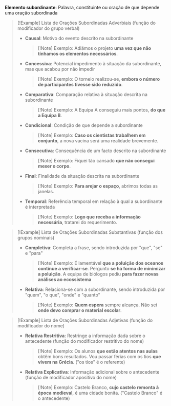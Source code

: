 

**Elemento subordinante**: Palavra, constituinte ou oração de que depende uma oração subordinada

>[!Example] Lista de Orações Subordinadas Adverbiais (função do modificador do grupo verbal)
>- **Causal**: Motivo do evento descrito na subordinante
>	>[!Note] Exemplo:
>	>Adiámos o projeto **uma vez que não tínhamos os elementos necessários**.
>	
>- **Concessiva**: Potencial impedimento à situação da subordinante, mas que acabou por não impedir
>	>[!Note] Exemplo:
>	>O torneio realizou-se, **embora o número de participantes tivesse sido reduzido**.
>	
>- **Comparativa**: Comparação relativa à situação descrita na subordinante
>	>[!Note] Exemplo:
>	>A Equipa A conseguiu mais pontos, **do que a Equipa B**.
>	
>- **Condicional**: Condição de que depende a subordinante
>	>[!Note] Exemplo:
>	>**Caso os cientistas trabalhem em conjunto**, a nova vacina será uma realidade brevemente.
>	
>- **Consecutiva**: Consequência de um facto descrito na subordinante
>	>[!Note] Exemplo:
>	>Fiquei tão cansado **que não consegui mexer o corpo**.
>	
>- **Final**: Finalidade da situação descrita na subordinante
>	>[!Note] Exemplo:
>	>**Para arejar o espaço**, abrimos todas as janelas.
>	
>- **Temporal**: Referência temporal em relação à qual a subordinante é interpretada
>	>[!Note] Exemplo:
>	>**Logo que receba a informação necessária**, tratarei do requerimento.
>	

>[!Example] Lista de Orações Subordinadas Substantivas (função dos grupos nominais)
>- **Completiva**: Completa a frase, sendo introduzida por "que", "se" e "para"
>	>[!Note] Exemplo:
>	>É lamentável **que a poluição dos oceanos continue a verificar-se**.
>	>Pergunto **se há forma de minimizar a poluição**.
>	>A equipa de biólogos pediu **para fazer novas análises ao ecossistema**
>	
>- **Relativa**: Relaciona-se com a subordinante, sendo introduzida por "quem", "o que", "onde" e "quanto"
>	>[!Note] Exemplo:
>	>**Quem espera** sempre alcança.
>	>Não sei **onde devo comprar o material escolar**.

>[!Example] Lista de Orações Subordinadas Adjetivas (função do modificador do nome)
>- **Relativa Restritiva**: Restringe a informação dada sobre o antecedente (função do modificador restritivo do nome)
>	>[!Note] Exemplo:
>	>Os alunos **que estão atentos nas aulas** obtêm bons resultados.
>	>Vou passar férias com os tios **que vivem na Grécia**. ("os tios" é o referente)
>	
>- **Relativa Explicativa**: Informação adicional sobre o antecedente (função de modificador apositivo do nome) 
>	>[!Note] Exemplo:
>	>Castelo Branco, **cujo castelo remonta à época medieval**, é uma cidade bonita. ("Castelo Branco" é o antecedente)
>	
>


